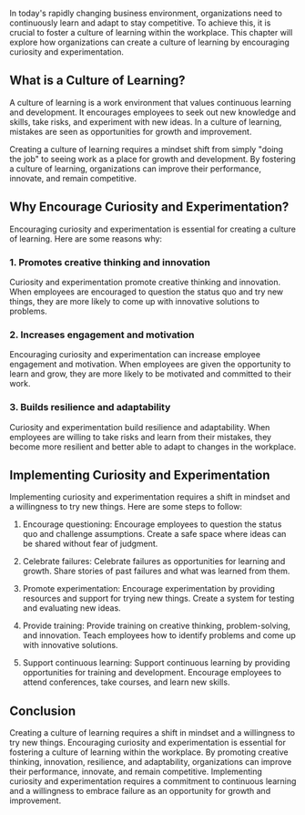 
In today's rapidly changing business environment, organizations need to continuously learn and adapt to stay competitive. To achieve this, it is crucial to foster a culture of learning within the workplace. This chapter will explore how organizations can create a culture of learning by encouraging curiosity and experimentation.

What is a Culture of Learning?
------------------------------

A culture of learning is a work environment that values continuous learning and development. It encourages employees to seek out new knowledge and skills, take risks, and experiment with new ideas. In a culture of learning, mistakes are seen as opportunities for growth and improvement.

Creating a culture of learning requires a mindset shift from simply "doing the job" to seeing work as a place for growth and development. By fostering a culture of learning, organizations can improve their performance, innovate, and remain competitive.

Why Encourage Curiosity and Experimentation?
--------------------------------------------

Encouraging curiosity and experimentation is essential for creating a culture of learning. Here are some reasons why:

### 1. Promotes creative thinking and innovation

Curiosity and experimentation promote creative thinking and innovation. When employees are encouraged to question the status quo and try new things, they are more likely to come up with innovative solutions to problems.

### 2. Increases engagement and motivation

Encouraging curiosity and experimentation can increase employee engagement and motivation. When employees are given the opportunity to learn and grow, they are more likely to be motivated and committed to their work.

### 3. Builds resilience and adaptability

Curiosity and experimentation build resilience and adaptability. When employees are willing to take risks and learn from their mistakes, they become more resilient and better able to adapt to changes in the workplace.

Implementing Curiosity and Experimentation
------------------------------------------

Implementing curiosity and experimentation requires a shift in mindset and a willingness to try new things. Here are some steps to follow:

1. Encourage questioning: Encourage employees to question the status quo and challenge assumptions. Create a safe space where ideas can be shared without fear of judgment.

2. Celebrate failures: Celebrate failures as opportunities for learning and growth. Share stories of past failures and what was learned from them.

3. Promote experimentation: Encourage experimentation by providing resources and support for trying new things. Create a system for testing and evaluating new ideas.

4. Provide training: Provide training on creative thinking, problem-solving, and innovation. Teach employees how to identify problems and come up with innovative solutions.

5. Support continuous learning: Support continuous learning by providing opportunities for training and development. Encourage employees to attend conferences, take courses, and learn new skills.

Conclusion
----------

Creating a culture of learning requires a shift in mindset and a willingness to try new things. Encouraging curiosity and experimentation is essential for fostering a culture of learning within the workplace. By promoting creative thinking, innovation, resilience, and adaptability, organizations can improve their performance, innovate, and remain competitive. Implementing curiosity and experimentation requires a commitment to continuous learning and a willingness to embrace failure as an opportunity for growth and improvement.
